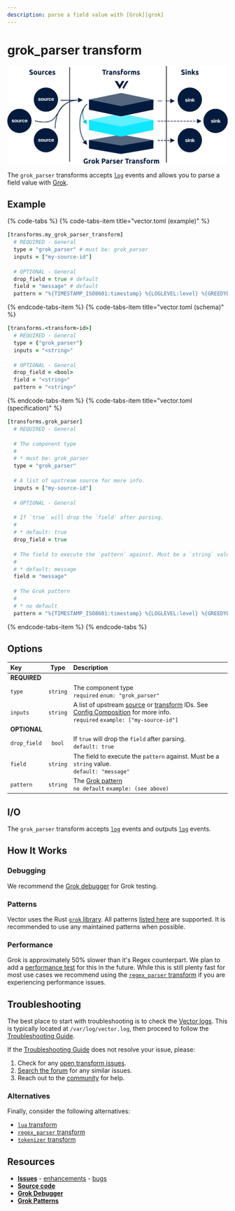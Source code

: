 ```yaml
---
description: parse a field value with [Grok][grok]
---
```


<!---
!!!WARNING!!!!

This file is autogenerated! Please do not manually edit this file.
Instead, please modify the contents of `dist/config/schema.toml`.
-->


# grok_parser transform

![](../../../assets/grok_parser-transform.svg)


The `grok_parser` transforms accepts [`log`][log_event] events and allows you to parse a field value with [Grok][grok].

## Example

{% code-tabs %}
{% code-tabs-item title="vector.toml (example)" %}
```coffeescript
[transforms.my_grok_parser_transform]
  # REQUIRED - General
  type = "grok_parser" # must be: grok_parser
  inputs = ["my-source-id"]

  # OPTIONAL - General
  drop_field = true # default
  field = "message" # default
  pattern = "%{TIMESTAMP_ISO8601:timestamp} %{LOGLEVEL:level} %{GREEDYDATA:message}" # no default
```
{% endcode-tabs-item %}
{% code-tabs-item title="vector.toml (schema)" %}
```coffeescript
[transforms.<transform-id>]
  # REQUIRED - General
  type = {"grok_parser"}
  inputs = "<string>"

  # OPTIONAL - General
  drop_field = <bool>
  field = "<string>"
  pattern = "<string>"
```
{% endcode-tabs-item %}
{% code-tabs-item title="vector.toml (specification)" %}
```coffeescript
[transforms.grok_parser]
  # REQUIRED - General

  # The component type
  #
  # * must be: grok_parser
  type = "grok_parser"

  # A list of upstream source for more info.
  inputs = ["my-source-id"]

  # OPTIONAL - General

  # If `true` will drop the `field` after parsing.
  #
  # * default: true
  drop_field = true

  # The field to execute the `pattern` against. Must be a `string` value.
  #
  # * default: message
  field = "message"

  # The Grok pattern
  #
  # * no default
  pattern = "%{TIMESTAMP_ISO8601:timestamp} %{LOGLEVEL:level} %{GREEDYDATA:message}"
```
{% endcode-tabs-item %}
{% endcode-tabs %}

## Options

| Key  | Type  | Description |
| :--- | :---: | :---------- |
| **REQUIRED** | | |
| `type` | `string` | The component type<br />`required` `enum: "grok_parser"` |
| `inputs` | `string` | A list of upstream [source][sources] or [transform][transforms] IDs. See [Config Composition][config_composition] for more info.<br />`required` `example: ["my-source-id"]` |
| **OPTIONAL** | | |
| `drop_field` | `bool` | If `true` will drop the `field` after parsing.<br />`default: true` |
| `field` | `string` | The field to execute the `pattern` against. Must be a `string` value.<br />`default: "message"` |
| `pattern` | `string` | The [Grok pattern][grok_patterns]<br />`no default` `example: (see above)` |

## I/O

The `grok_parser` transform accepts [`log`][log_event] events and outputs [`log`][log_event] events.



## How It Works

### Debugging

We recommend the [Grok debugger][grok_debugger] for Grok testing.

### Patterns

Vector uses the Rust [`grok` library][rust_grok_library]. All patterns [listed here][grok_patterns] are supported. It is recommended to use any maintained patterns when possible.

### Performance

Grok is approximately 50% slower than it's Regex counterpart. We plan to add a [performance test][performance] for this in the future. While this is still plenty fast for most use cases we recommend using the [`regex_parser` transform][regex_parser_transform] if you are experiencing performance issues.

## Troubleshooting

The best place to start with troubleshooting is to check the
[Vector logs][monitoring_logs]. This is typically located at
`/var/log/vector.log`, then proceed to follow the
[Troubleshooting Guide][troubleshooting].

If the [Troubleshooting Guide][troubleshooting] does not resolve your
issue, please:

1. Check for any [open transform issues](https://github.com/timberio/vector/issues?q=is%3Aopen+is%3Aissue+label%3A%22Transform%3A+grok_parser%22).
2. [Search the forum][search_forum] for any similar issues.
2. Reach out to the [community][community] for help.

### Alternatives

Finally, consider the following alternatives:

* [`lua` transform][lua_transform]
* [`regex_parser` transform][regex_parser_transform]
* [`tokenizer` transform][tokenizer_transform]

## Resources

* [**Issues**](https://github.com/timberio/vector/issues?q=is%3Aopen+is%3Aissue+label%3A%22Transform%3A+grok_parser%22) - [enhancements](https://github.com/timberio/vector/issues?q=is%3Aopen+is%3Aissue+label%3A%22Transform%3A+grok_parser%22+label%3A%22Type%3A+Enhancement%22) - [bugs](https://github.com/timberio/vector/issues?q=is%3Aopen+is%3Aissue+label%3A%22Transform%3A+grok_parser%22+label%3A%22Type%3A+Bug%22)
* [**Source code**](https://github.com/timberio/vector/tree/master/src/transform/grok_parser.rs)
* [**Grok Debugger**](grok_debugger)
* [**Grok Patterns**](grok_patterns)


[grok]: "http://grokdebug.herokuapp.com/"
[log_event]: "../../../about/data-model.md#log"
[sources]: "../../../usage/configuration/sources"
[transforms]: "../../../usage/configuration/transforms"
[config_composition]: "../../../usage/configuration/README.md#composition"
[grok_patterns]: "https://github.com/daschl/grok/tree/master/patterns"
[grok_debugger]: "http://grokdebug.herokuapp.com/"
[rust_grok_library]: "https://github.com/daschl/grok"
[performance]: "../../../performance.md"
[regex_parser_transform]: "../../../usage/configuration/transforms/regex_parser.md"
[monitoring_logs]: "../../../administration/moonitoring.md#logs"
[troubleshooting]: "../../../usages/guides/troubleshooting.md"
[search_forum]: "https://forum.vectorproject.io/search?expanded=true"
[community]: "https://vectorproject.io/community"
[lua_transform]: "../../../usage/configuration/transforms/lua.md"
[tokenizer_transform]: "../../../usage/configuration/transforms/tokenizer.md"

